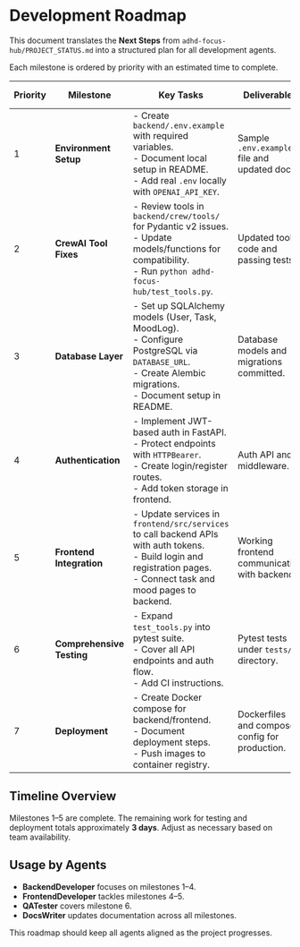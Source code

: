 # Development Roadmap

This document translates the **Next Steps** from `adhd-focus-hub/PROJECT_STATUS.md` into a structured plan for all development agents.

Each milestone is ordered by priority with an estimated time to complete.

| Priority | Milestone | Key Tasks | Deliverables | Success Criteria | Est. Time | Status |
|---------|----------|-----------|--------------|-----------------|-----------|--------|
| 1 | **Environment Setup** | - Create `backend/.env.example` with required variables.<br>- Document local setup in README.<br>- Add real `.env` locally with `OPENAI_API_KEY`. | Sample `.env.example` file and updated docs. | Backend runs with environment variables loaded. | 0.5 day | ✅ Completed |
| 2 | **CrewAI Tool Fixes** | - Review tools in `backend/crew/tools/` for Pydantic v2 issues.<br>- Update models/functions for compatibility.<br>- Run `python adhd-focus-hub/test_tools.py`. | Updated tool code and passing tests. | Test script outputs success for all tools. | 1 day | ✅ Completed |
| 3 | **Database Layer** | - Set up SQLAlchemy models (User, Task, MoodLog).<br>- Configure PostgreSQL via `DATABASE_URL`.<br>- Create Alembic migrations.<br>- Document setup in README. | Database models and migrations committed. | Migrations run without errors and tables created. | 2 days | ✅ Completed |
| 4 | **Authentication** | - Implement JWT-based auth in FastAPI.<br>- Protect endpoints with `HTTPBearer`.<br>- Create login/register routes.<br>- Add token storage in frontend. | Auth API and middleware. | Login and protected routes work with valid tokens. | 2 days | ✅ Completed |
| 5 | **Frontend Integration** | - Update services in `frontend/src/services` to call backend APIs with auth tokens.<br>- Build login and registration pages.<br>- Connect task and mood pages to backend. | Working frontend communicating with backend. | Users can authenticate and CRUD data from UI. | 2 days | ✅ Completed |
| 6 | **Comprehensive Testing** | - Expand `test_tools.py` into pytest suite.<br>- Cover all API endpoints and auth flow.<br>- Add CI instructions. | Pytest tests under `tests/` directory. | Test suite passes locally and in CI. | 1.5 days | ⏳ Pending |
| 7 | **Deployment** | - Create Docker compose for backend/frontend.<br>- Document deployment steps.<br>- Push images to container registry. | Dockerfiles and compose config for production. | Application deploys successfully on staging environment. | 1.5 days | ⏳ Pending |

## Timeline Overview

Milestones 1–5 are complete. The remaining work for testing and deployment totals approximately **3 days**. Adjust as necessary based on team availability.

## Usage by Agents

- **BackendDeveloper** focuses on milestones 1–4.
- **FrontendDeveloper** tackles milestones 4–5.
- **QATester** covers milestone 6.
- **DocsWriter** updates documentation across all milestones.

This roadmap should keep all agents aligned as the project progresses.
